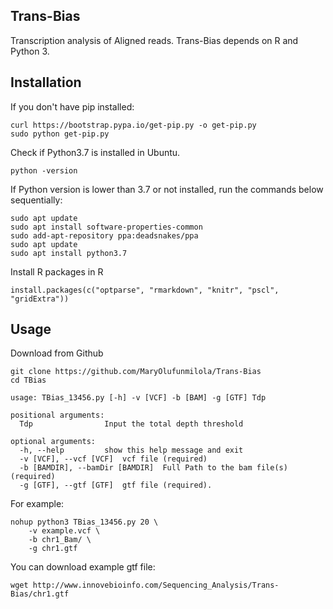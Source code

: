## Trans-Bias

Transcription analysis of Aligned reads. Trans-Bias depends on R and Python 3.

## Installation

If you don't have pip installed:

``` 
curl https://bootstrap.pypa.io/get-pip.py -o get-pip.py 
sudo python get-pip.py
```

Check if Python3.7 is installed in Ubuntu.

```
python -version
```

If Python version is lower than 3.7 or not installed, run the commands below sequentially:

```
sudo apt update
sudo apt install software-properties-common
sudo add-apt-repository ppa:deadsnakes/ppa
sudo apt update
sudo apt install python3.7
```

Install R packages in R

```
install.packages(c("optparse", "rmarkdown", "knitr", "pscl", "gridExtra"))
```

## Usage

Download from Github

```
git clone https://github.com/MaryOlufunmilola/Trans-Bias
cd TBias 

usage: TBias_13456.py [-h] -v [VCF] -b [BAM] -g [GTF] Tdp

positional arguments:
  Tdp                Input the total depth threshold

optional arguments:
  -h, --help         show this help message and exit
  -v [VCF], --vcf [VCF]  vcf file (required)
  -b [BAMDIR], --bamDir [BAMDIR]  Full Path to the bam file(s) (required)
  -g [GTF], --gtf [GTF]  gtf file (required).
```

For example:
```
nohup python3 TBias_13456.py 20 \
    -v example.vcf \
    -b chr1_Bam/ \
    -g chr1.gtf
```

You can download example gtf file:

```
wget http://www.innovebioinfo.com/Sequencing_Analysis/Trans-Bias/chr1.gtf
```
